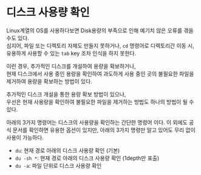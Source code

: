# 디스크 사용량 확인

Linux계열의 OS를 사용하다보면 Disk용량의 부족으로 인해 예기치 않은 오류를 겪을 수도 있다.  
심지어, 파일 또는 디렉토리 자체도 만들지 못하거나, `cd` 명령어로 디렉토리간 이동 시,   
유용하게 사용할 수 있는 `tab` key 조차 인식을 하지 못한다.

이런 경우, 추가적인 디스크를 개설하여 용량을 확보하거나,  
현재 디스크에서 사용 중인 용량을 확인하여 과도하게 사용 중인 곳의 불필요한 파일을 제거하여 용량을 확보하는 방법이 있다.

추가적인 디스크 개설을 통한 용량 확보 방법이 있으나,  
우선은 현재 사용량을 확인하여 불필요한 파일을 제거하는 방법도 하나의 방법이 될 수 있다.

아래의 3가지 명령어는 디스크의 사용량을 확인하는 간단한 명령어 이다.
이 외에도 공식 문서를 확인하면 유용한 옵션이 있지만, 아래의 3가지 명령만 알고 있어도 무리 없이 사용이 가능하다.

* `du`: 현재 경로 아래의 디스크 사용량 확인 (기본)
* `du -sh *`: 현재 경로 아래의 디스크 사용량 확인 (1depth만 표출)
* `du -a`: 파일 단위로 디스크 사용량 확인